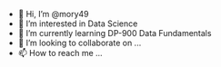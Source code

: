 - 👋 Hi, I’m @mory49
- 👀 I’m interested in Data Science
- 🌱 I’m currently learning DP-900 Data Fundamentals
- 💞️ I’m looking to collaborate on ...
- 📫 How to reach me ...

<!---
mory49/mory49 is a ✨ special ✨ repository because its `README.md` (this file) appears on your GitHub profile.
You can click the Preview link to take a look at your changes.
--->
